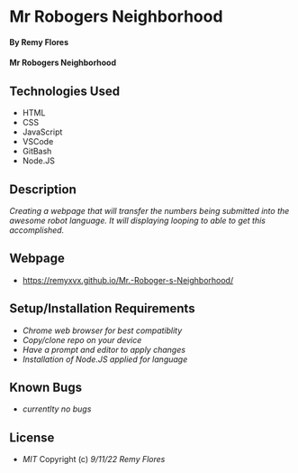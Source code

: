 # Mr Robogers Neighborhood

#### By Remy Flores

#### Mr Robogers Neighborhood

## Technologies Used
* HTML
* CSS
* JavaScript
* VSCode
* GitBash
* Node.JS

## Description
_Creating a webpage that will transfer the numbers being submitted into the awesome robot language. It will displaying looping to able to get this accomplished._

## Webpage
* https://remyxvx.github.io/Mr.-Roboger-s-Neighborhood/

## Setup/Installation Requirements
* _Chrome web browser for best compatiblity_
* _Copy/clone repo on your device_
* _Have a prompt and editor to apply changes_
* _Installation of Node.JS applied for language_

## Known Bugs
* _currentlty no bugs_

## License
* _MIT_
Copyright (c) _9/11/22_ _Remy Flores_